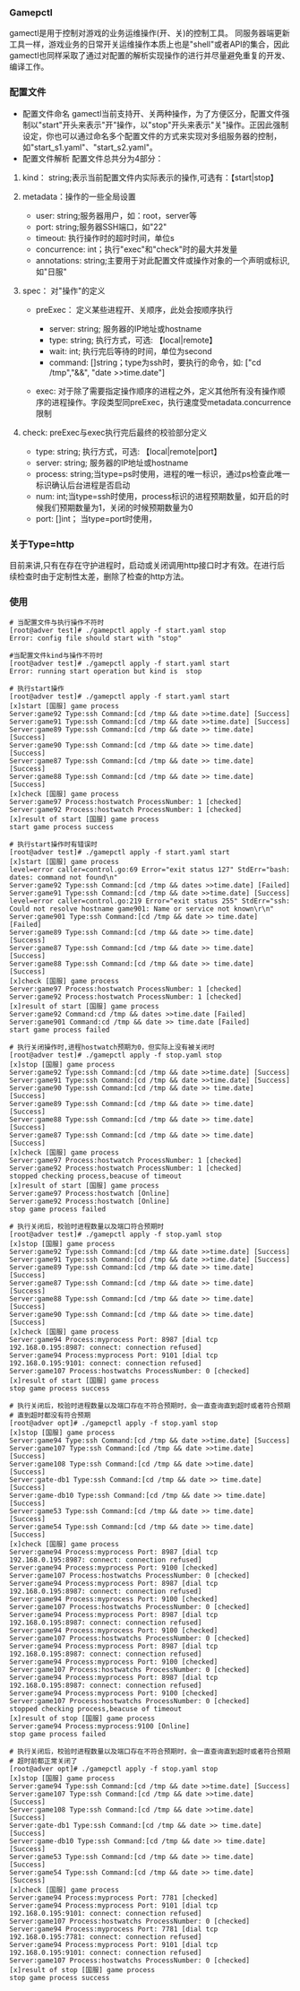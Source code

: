 ### Gamepctl

gamectl是用于控制对游戏的业务运维操作(开、关)的控制工具。
同服务器端更新工具一样，游戏业务的日常开关运维操作本质上也是"shell"或者API的集合，因此gamectl也同样采取了通过对配置的解析实现操作的进行并尽量避免重复的开发、编译工作。

### 配置文件
- 配置文件命名
gamectl当前支持开、关两种操作，为了方便区分，配置文件强制以"start"开头来表示"开"操作，以"stop"开头来表示"关"操作。正因此强制设定，你也可以通过命名多个配置文件的方式来实现对多组服务器的控制，如"start_s1.yaml"、"start_s2.yaml"。
- 配置文件解析
配置文件总共分为4部分：
1. kind： string;表示当前配置文件内实际表示的操作,可选有：【start|stop】
2. metadata：操作的一些全局设置  
   - user:  string;服务器用户，如：root，server等
   - port:  string;服务器SSH端口，如"22"
   - timeout: 执行操作时的超时时间，单位s
   - concurrence: int；执行"exec"和"check"时的最大并发量
   - annotations: string;主要用于对此配置文件或操作对象的一个声明或标识,如"日服"
3. spec： 对"操作"的定义
    - preExec： 定义某些进程开、关顺序，此处会按顺序执行
      - server: string; 服务器的IP地址或hostname
      - type: string; 执行方式，可选: 【local|remote】
      - wait: int; 执行完后等待的时间，单位为second
      - command: []string；type为ssh时，要执行的命令，如:  ["cd /tmp","&&", "date >>time.date"]

    - exec: 对于除了需要指定操作顺序的进程之外，定义其他所有没有操作顺序的进程操作。字段类型同preExec，执行速度受metadata.concurrence限制

4. check: preExec与exec执行完后最终的校验部分定义
   - type:  string; 执行方式，可选: 【local|remote|port】
   - server:   string; 服务器的IP地址或hostname
   - process: string;当type=ps时使用，进程的唯一标识，通过ps检查此唯一标识确认后台进程是否启动
   - num: int;当type=ssh时使用，process标识的进程预期数量，如开启的时候我们预期数量为1，关闭的时候预期数量为0
   - port: []int； 当type=port时使用，

### 关于Type=http
目前来讲,只有在存在守护进程时，启动或关闭调用http接口时才有效。在进行后续检查时由于定制性太差，删除了检查的http方法。
### 使用
```shell
# 当配置文件与执行操作不符时
[root@adver test]# ./gamepctl apply -f start.yaml stop
Error: config file should start with "stop"

#当配置文件kind与操作不符时
[root@adver test]# ./gamepctl apply -f start.yaml start
Error: running start operation but kind is  stop

# 执行start操作
[root@adver test]# ./gamepctl apply -f start.yaml start
[x]start [国服] game process
Server:game92 Type:ssh Command:[cd /tmp && date >>time.date] [Success]
Server:game91 Type:ssh Command:[cd /tmp && date >>time.date] [Success]
Server:game89 Type:ssh Command:[cd /tmp && date >> time.date] [Success]
Server:game90 Type:ssh Command:[cd /tmp && date >> time.date] [Success]
Server:game87 Type:ssh Command:[cd /tmp && date >> time.date] [Success]
Server:game88 Type:ssh Command:[cd /tmp && date >> time.date] [Success]
[x]check [国服] game process
Server:game97 Process:hostwatch ProcessNumber: 1 [checked]
Server:game92 Process:hostwatch ProcessNumber: 1 [checked]
[x]result of start [国服] game process
start game process success

# 执行start操作时有错误时
[root@adver test]# ./gamepctl apply -f start.yaml start
[x]start [国服] game process
level=error caller=control.go:69 Error="exit status 127" StdErr="bash: dates: command not found\n"
Server:game92 Type:ssh Command:[cd /tmp && dates >>time.date] [Failed]
Server:game91 Type:ssh Command:[cd /tmp && date >>time.date] [Success]
level=error caller=control.go:219 Error="exit status 255" StdErr="ssh: Could not resolve hostname game901: Name or service not known\r\n"
Server:game901 Type:ssh Command:[cd /tmp && date >> time.date] [Failed]
Server:game89 Type:ssh Command:[cd /tmp && date >> time.date] [Success]
Server:game87 Type:ssh Command:[cd /tmp && date >> time.date] [Success]
Server:game88 Type:ssh Command:[cd /tmp && date >> time.date] [Success]
[x]check [国服] game process
Server:game97 Process:hostwatch ProcessNumber: 1 [checked]
Server:game92 Process:hostwatch ProcessNumber: 1 [checked]
[x]result of start [国服] game process
Server:game92 Command:cd /tmp && dates >>time.date [Failed] 
Server:game901 Command:cd /tmp && date >> time.date [Failed] 
start game process failed

# 执行关闭操作时,进程hostwatch预期为0，但实际上没有被关闭时
[root@adver test]# ./gamepctl apply -f stop.yaml stop
[x]stop [国服] game process
Server:game92 Type:ssh Command:[cd /tmp && date >>time.date] [Success]
Server:game91 Type:ssh Command:[cd /tmp && date >>time.date] [Success]
Server:game90 Type:ssh Command:[cd /tmp && date >> time.date] [Success]
Server:game89 Type:ssh Command:[cd /tmp && date >> time.date] [Success]
Server:game88 Type:ssh Command:[cd /tmp && date >> time.date] [Success]
Server:game87 Type:ssh Command:[cd /tmp && date >> time.date] [Success]
[x]check [国服] game process
Server:game97 Process:hostwatch ProcessNumber: 1 [checked]
Server:game92 Process:hostwatch ProcessNumber: 1 [checked]
stopped checking process,beacuse of timeout
[x]result of start [国服] game process
Server:game97 Process:hostwatch [Online]
Server:game92 Process:hostwatch [Online]
stop game process failed

# 执行关闭后，校验时进程数量以及端口符合预期时
[root@adver test]# ./gamepctl apply -f stop.yaml stop
[x]stop [国服] game process
Server:game92 Type:ssh Command:[cd /tmp && date >>time.date] [Success]
Server:game91 Type:ssh Command:[cd /tmp && date >>time.date] [Success]
Server:game89 Type:ssh Command:[cd /tmp && date >> time.date] [Success]
Server:game87 Type:ssh Command:[cd /tmp && date >> time.date] [Success]
Server:game88 Type:ssh Command:[cd /tmp && date >> time.date] [Success]
Server:game90 Type:ssh Command:[cd /tmp && date >> time.date] [Success]
[x]check [国服] game process
Server:game94 Process:myprocess Port: 8987 [dial tcp 192.168.0.195:8987: connect: connection refused]
Server:game94 Process:myprocess Port: 9101 [dial tcp 192.168.0.195:9101: connect: connection refused]
Server:game107 Process:hostwatchs ProcessNumber: 0 [checked]
[x]result of start [国服] game process
stop game process success

# 执行关闭后，校验时进程数量以及端口存在不符合预期时，会一直查询直到超时或者符合预期
# 直到超时都没有符合预期
[root@adver opt]# ./gamepctl apply -f stop.yaml stop
[x]stop [国服] game process
Server:game94 Type:ssh Command:[cd /tmp && date >>time.date] [Success]
Server:game107 Type:ssh Command:[cd /tmp && date >>time.date] [Success]
Server:game108 Type:ssh Command:[cd /tmp && date >>time.date] [Success]
Server:gate-db1 Type:ssh Command:[cd /tmp && date >> time.date] [Success]
Server:game-db10 Type:ssh Command:[cd /tmp && date >> time.date] [Success]
Server:game53 Type:ssh Command:[cd /tmp && date >> time.date] [Success]
Server:game54 Type:ssh Command:[cd /tmp && date >> time.date] [Success]
[x]check [国服] game process
Server:game94 Process:myprocess Port: 8987 [dial tcp 192.168.0.195:8987: connect: connection refused]
Server:game94 Process:myprocess Port: 9100 [checked]
Server:game107 Process:hostwatchs ProcessNumber: 0 [checked]
Server:game94 Process:myprocess Port: 8987 [dial tcp 192.168.0.195:8987: connect: connection refused]
Server:game94 Process:myprocess Port: 9100 [checked]
Server:game107 Process:hostwatchs ProcessNumber: 0 [checked]
Server:game94 Process:myprocess Port: 8987 [dial tcp 192.168.0.195:8987: connect: connection refused]
Server:game94 Process:myprocess Port: 9100 [checked]
Server:game107 Process:hostwatchs ProcessNumber: 0 [checked]
Server:game94 Process:myprocess Port: 8987 [dial tcp 192.168.0.195:8987: connect: connection refused]
Server:game94 Process:myprocess Port: 9100 [checked]
Server:game107 Process:hostwatchs ProcessNumber: 0 [checked]
Server:game94 Process:myprocess Port: 8987 [dial tcp 192.168.0.195:8987: connect: connection refused]
Server:game94 Process:myprocess Port: 9100 [checked]
Server:game107 Process:hostwatchs ProcessNumber: 0 [checked]
stopped checking process,beacuse of timeout
[x]result of stop [国服] game process
Server:game94 Process:myprocess:9100 [Online]
stop game process failed

# 执行关闭后，校验时进程数量以及端口存在不符合预期时，会一直查询直到超时或者符合预期
# 超时前都正常关闭了
[root@adver opt]# ./gamepctl apply -f stop.yaml stop
[x]stop [国服] game process
Server:game94 Type:ssh Command:[cd /tmp && date >>time.date] [Success]
Server:game107 Type:ssh Command:[cd /tmp && date >>time.date] [Success]
Server:game108 Type:ssh Command:[cd /tmp && date >>time.date] [Success]
Server:gate-db1 Type:ssh Command:[cd /tmp && date >> time.date] [Success]
Server:game-db10 Type:ssh Command:[cd /tmp && date >> time.date] [Success]
Server:game53 Type:ssh Command:[cd /tmp && date >> time.date] [Success]
Server:game54 Type:ssh Command:[cd /tmp && date >> time.date] [Success]
[x]check [国服] game process
Server:game94 Process:myprocess Port: 7781 [checked]
Server:game94 Process:myprocess Port: 9101 [dial tcp 192.168.0.195:9101: connect: connection refused]
Server:game107 Process:hostwatchs ProcessNumber: 0 [checked]
Server:game94 Process:myprocess Port: 7781 [dial tcp 192.168.0.195:7781: connect: connection refused]
Server:game94 Process:myprocess Port: 9101 [dial tcp 192.168.0.195:9101: connect: connection refused]
Server:game107 Process:hostwatchs ProcessNumber: 0 [checked]
[x]result of stop [国服] game process
stop game process success
```   

